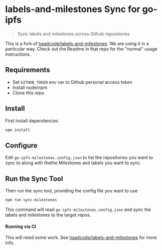 # labels-and-milestones Sync for go-ipfs

> Sync labels and milestones across Github repositories

This is a fork of [haadcode/labels-and-milestones](https://github.com/haadcode/labels-and-milestones). We are using it in a particular way. Check out the Readme in that repo for the "normal" usage instructions.

## Requirements

- Set `GITHUB_TOKEN` env var to Github personal access token
- Install node/npm
- Clone this repo

## Install

First install dependencies

```bash
npm install
```

## Configure

Edit `go-ipfs-milestones.config.json` to list the repositories you want to sync to along with thethe Milestones and labels you want to sync.

## Run the Sync Tool

Then run the sync tool, providing the config file you want to use

```bash
npm run sync-milestones
```

This command will read `go-ipfs-milestones.config.json` and sync the labels and milestones to the target repos.

#### Running via CI

This will need some work. See [haadcode/labels-and-milestones](https://github.com/haadcode/labels-and-milestones) for more info.
